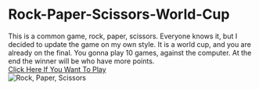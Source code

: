 # Rock-Paper-Scissors-World-Cup

This is a common game, rock, paper, scissors. Everyone knows it, but I decided to update the game on my own style. It is a world cup, and you are already on the final. You gonna play 10 games, against the computer. At the end the winner will be who have more points.
<br>
[Click Here If You Want To Play](https://replit.com/@HristianBalevsk/Rock-Paper-Scissors-World-Cup?v=1)
<br>
<img align="center" alt="Rock, Paper, Scissors" src="https://upload.wikimedia.org/wikipedia/commons/thumb/6/67/Rock-paper-scissors.svg/1200px-Rock-paper-scissors.svg.png">
